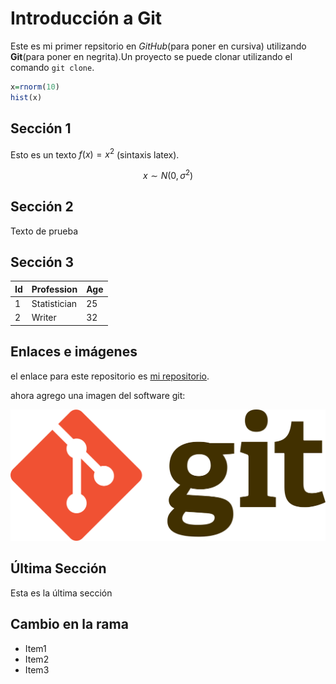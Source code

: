 # Introducción a Git

Este es mi primer repsitorio en *GitHub*(para poner en cursiva) utilizando **Git**(para poner en negrita).Un proyecto se puede clonar utilizando el comando `git clone`.

```r
x=rnorm(10)
hist(x)
```

## Sección 1



Esto es un texto $f(x)=x^2$ (sintaxis latex).

$$x\sim N(0,\sigma^2)$$

## Sección 2

Texto de prueba

## Sección 3


|Id | Profession | Age |
|-- | -- | -- |
|1 | Statistician | 25 |
|2 | Writer | 32 |


## Enlaces e imágenes

el enlace para este repositorio es [mi repositorio](https://github.com/AngelMiaMarin).

ahora agrego una imagen del software git:
 
![git](figuras/gitlogo.png)

## Última Sección

Esta es la última sección

## Cambio en la rama

- Item1
- Item2
- Item3


